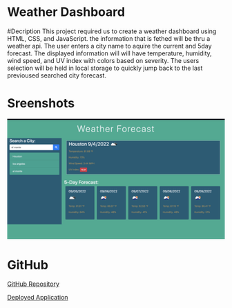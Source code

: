 # Weather Dashboard

#Decription 
This project required us to create a weather dashboard using HTML, CSS, and JavaScript. the information that is fethed will be thru a weather api. The user enters a city name to aquire the current and 5day forecast. The displayed information will will have temperature, humidity, wind speed, and UV index with colors based on severity. The users selection will be held in local storage to quickly jump back to the last previoused searched city forecast.






# Sreenshots
![alt screen shot](./Screen%20Shot%202022-09-04%20at%2011.54.44%20AM.png)


# GitHub
[GitHub Repository](https://chrisgtr34.github.io/code-quiz/)

[Deployed Application](https://github.com/chrisgtr34/code-quiz)
